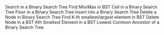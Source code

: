 Search in a Binary Search Tree
Find Min/Max in BST
Ceil in a Binary Search Tree
Floor in a Binary Search Tree
Insert into a Binary Search Tree 
Delete a Node in Binary Search Tree
Find K-th smallest/largest element in BST
Delete Node in a BST
Kth Smallest Element in a BST
Lowest Common Ancestor of a Binary Search Tree